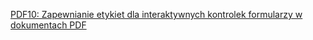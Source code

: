 [PDF10: Zapewnianie etykiet dla interaktywnych kontrolek formularzy w dokumentach PDF](https://www.w3.org/WAI/WCAG22/Techniques/pdf/PDF10)